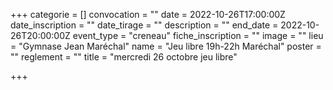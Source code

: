 +++
categorie = []
convocation = ""
date = 2022-10-26T17:00:00Z
date_inscription = ""
date_tirage = ""
description = ""
end_date = 2022-10-26T20:00:00Z
event_type = "creneau"
fiche_inscription = ""
image = ""
lieu = "Gymnase Jean Maréchal"
name = "Jeu libre 19h-22h Maréchal"
poster = ""
reglement = ""
title = "mercredi 26 octobre jeu libre"

+++
